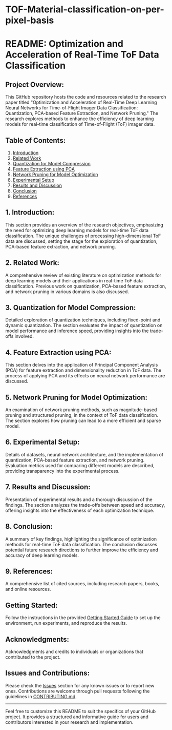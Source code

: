 # TOF-Material-classification-on-per-pixel-basis
# README: Optimization and Acceleration of Real-Time ToF Data Classification

## Project Overview:

This GitHub repository hosts the code and resources related to the research paper titled "Optimization and Acceleration of Real-Time Deep Learning Neural Networks for Time-of-Flight Imager Data Classification: Quantization, PCA-based Feature Extraction, and Network Pruning." The research explores methods to enhance the efficiency of deep learning models for real-time classification of Time-of-Flight (ToF) imager data.

## Table of Contents:

1. [Introduction](#1-introduction)
2. [Related Work](#2-related-work)
3. [Quantization for Model Compression](#3-quantization-for-model-compression)
4. [Feature Extraction using PCA](#4-feature-extraction-using-pca)
5. [Network Pruning for Model Optimization](#5-network-pruning-for-model-optimization)
6. [Experimental Setup](#6-experimental-setup)
7. [Results and Discussion](#7-results-and-discussion)
8. [Conclusion](#8-conclusion)
9. [References](#9-references)

## 1. Introduction:

This section provides an overview of the research objectives, emphasizing the need for optimizing deep learning models for real-time ToF data classification. The unique challenges of processing high-dimensional ToF data are discussed, setting the stage for the exploration of quantization, PCA-based feature extraction, and network pruning.

## 2. Related Work:

A comprehensive review of existing literature on optimization methods for deep learning models and their applications in real-time ToF data classification. Previous work on quantization, PCA-based feature extraction, and network pruning in various domains is also discussed.

## 3. Quantization for Model Compression:

Detailed exploration of quantization techniques, including fixed-point and dynamic quantization. The section evaluates the impact of quantization on model performance and inference speed, providing insights into the trade-offs involved.

## 4. Feature Extraction using PCA:

This section delves into the application of Principal Component Analysis (PCA) for feature extraction and dimensionality reduction in ToF data. The process of applying PCA and its effects on neural network performance are discussed.

## 5. Network Pruning for Model Optimization:

An examination of network pruning methods, such as magnitude-based pruning and structured pruning, in the context of ToF data classification. The section explores how pruning can lead to a more efficient and sparse model.

## 6. Experimental Setup:

Details of datasets, neural network architecture, and the implementation of quantization, PCA-based feature extraction, and network pruning. Evaluation metrics used for comparing different models are described, providing transparency into the experimental process.

## 7. Results and Discussion:

Presentation of experimental results and a thorough discussion of the findings. The section analyzes the trade-offs between speed and accuracy, offering insights into the effectiveness of each optimization technique.

## 8. Conclusion:

A summary of key findings, highlighting the significance of optimization methods for real-time ToF data classification. The conclusion discusses potential future research directions to further improve the efficiency and accuracy of deep learning models.

## 9. References:

A comprehensive list of cited sources, including research papers, books, and online resources.

## Getting Started:

Follow the instructions in the provided [Getting Started Guide](Getting_Started.md) to set up the environment, run experiments, and reproduce the results.


## Acknowledgments:

Acknowledgments and credits to individuals or organizations that contributed to the project.

## Issues and Contributions:

Please check the [Issues](https://github.com/yourusername/yourrepository/issues) section for any known issues or to report new ones. Contributions are welcome through pull requests following the guidelines in [CONTRIBUTING.md](CONTRIBUTING.md).

---
Feel free to customize this README to suit the specifics of your GitHub project. It provides a structured and informative guide for users and contributors interested in your research and implementation.
